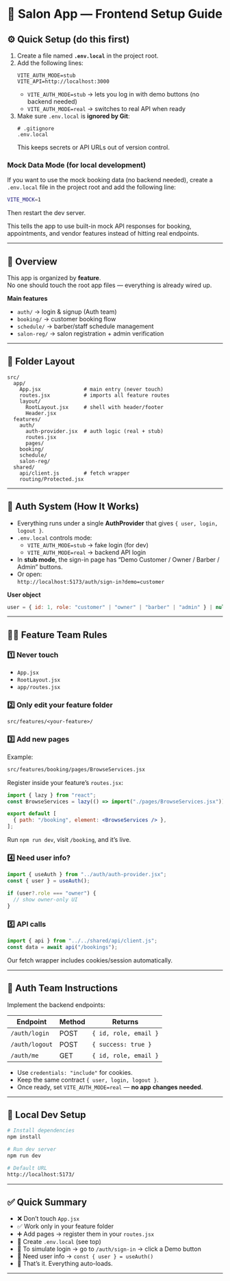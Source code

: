 # 💈 Salon App — Frontend Setup Guide

## ⚙️ Quick Setup (do this first)
1. Create a file named **`.env.local`** in the project root.
2. Add the following lines:
   ```
   VITE_AUTH_MODE=stub
   VITE_API=http://localhost:3000
   ```
   - `VITE_AUTH_MODE=stub` → lets you log in with demo buttons (no backend needed)
   - `VITE_AUTH_MODE=real` → switches to real API when ready
3. Make sure `.env.local` is **ignored by Git**:
   ```
   # .gitignore
   .env.local
   ```
   This keeps secrets or API URLs out of version control.

### Mock Data Mode (for local development)

If you want to use the mock booking data (no backend needed), create a `.env.local` file in the project root and add the following line:

```bash
VITE_MOCK=1
```

Then restart the dev server.

This tells the app to use built-in mock API responses for booking, appointments, and vendor features instead of hitting real endpoints.

---

## 🚀 Overview
This app is organized by **feature**.  
No one should touch the root app files — everything is already wired up.

**Main features**
- `auth/` → login & signup (Auth team)
- `booking/` → customer booking flow
- `schedule/` → barber/staff schedule management
- `salon-reg/` → salon registration + admin verification

---

## 🧱 Folder Layout
```
src/
  app/
    App.jsx              # main entry (never touch)
    routes.jsx           # imports all feature routes
    layout/
      RootLayout.jsx     # shell with header/footer
      Header.jsx
  features/
    auth/
      auth-provider.jsx  # auth logic (real + stub)
      routes.jsx
      pages/
    booking/
    schedule/
    salon-reg/
  shared/
    api/client.js        # fetch wrapper
    routing/Protected.jsx
```

---

## 🔑 Auth System (How It Works)

- Everything runs under a single **AuthProvider** that gives `{ user, login, logout }`.
- `.env.local` controls mode:
  - `VITE_AUTH_MODE=stub` → fake login (for dev)
  - `VITE_AUTH_MODE=real` → backend API login
- In **stub mode**, the sign-in page has “Demo Customer / Owner / Barber / Admin” buttons.
- Or open:  
  `http://localhost:5173/auth/sign-in?demo=customer`

**User object**
```js
user = { id: 1, role: "customer" | "owner" | "barber" | "admin" } | null
```

---

## 🧑‍💻 Feature Team Rules

### 1️⃣ Never touch
- `App.jsx`
- `RootLayout.jsx`
- `app/routes.jsx`

### 2️⃣ Only edit your feature folder
```
src/features/<your-feature>/
```

### 3️⃣ Add new pages
Example:
```bash
src/features/booking/pages/BrowseServices.jsx
```
Register inside your feature’s `routes.jsx`:
```jsx
import { lazy } from "react";
const BrowseServices = lazy(() => import("./pages/BrowseServices.jsx"));

export default [
  { path: "/booking", element: <BrowseServices /> },
];
```
Run `npm run dev`, visit `/booking`, and it’s live.

### 4️⃣ Need user info?
```jsx
import { useAuth } from "../auth/auth-provider.jsx";
const { user } = useAuth();

if (user?.role === "owner") {
  // show owner-only UI
}
```

### 5️⃣ API calls
```jsx
import { api } from "../../shared/api/client.js";
const data = await api("/bookings");
```
Our fetch wrapper includes cookies/session automatically.

---

## 🧠 Auth Team Instructions

Implement the backend endpoints:

| Endpoint | Method | Returns |
|-----------|---------|----------|
| `/auth/login` | POST | `{ id, role, email }` |
| `/auth/logout` | POST | `{ success: true }` |
| `/auth/me` | GET | `{ id, role, email }` |

- Use `credentials: "include"` for cookies.
- Keep the same contract `{ user, login, logout }`.
- Once ready, set `VITE_AUTH_MODE=real` — **no app changes needed**.

---

## 🧩 Local Dev Setup
```bash
# Install dependencies
npm install

# Run dev server
npm run dev

# Default URL
http://localhost:5173/
```

---

## ✅ Quick Summary

- ❌ Don’t touch `App.jsx`
- ✅ Work only in your feature folder
- ➕ Add pages → register them in your `routes.jsx`
- 🔑 Create `.env.local` (see top)
- 🔑 To simulate login → go to `/auth/sign-in` → click a Demo button
- 👤 Need user info → `const { user } = useAuth()`
- 🧠 That’s it. Everything auto-loads.

---
